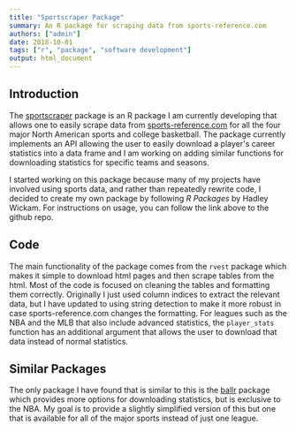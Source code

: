 ```yaml
---
title: "Sportscraper Package"
summary: An R package for scraping data from sports-reference.com
authors: ["admin"]
date: 2018-10-01
tags: ["r", "package", "software development"]
output: html_document
---
```




## Introduction

The [sportscraper](https://github.com/kmacdon/sportscraper) package is an R package I am currently developing that allows one to easily scrape data from [sports-reference.com](https://www.sports-reference.com/) for all the four major North American sports and college basketball. The package currently implements an API allowing the user to easily download a player's career statistics into a data frame and I am working on adding similar functions for downloading statistics for specific teams and seasons.  

I started working on this package because many of my projects have involved using sports data, and rather than repeatedly rewrite code, I decided to create my own package by following *R Packages* by Hadley Wickam. For instructions on usage, you can follow the link above to the github repo.

## Code

The main functionality of the package comes from the `rvest` package which makes it simple to download html pages and then scrape tables from the html. Most of the code is focused on cleaning the tables and formatting them correctly. Originally I just used column indices to extract the relevant data, but I have updated to using string detection to make it more robust in case sports-reference.com changes the formatting. For leagues such as the NBA and the MLB that also include advanced statistics, the `player_stats` function has an additional argument that allows the user to download that data instead of normal statistics.

## Similar Packages

The only package I have found that is similar to this is the [ballr](https://cran.r-project.org/web/packages/ballr/index.html) package which provides more options for downloading statistics, but is exclusive to the NBA. My goal is to provide a slightly simplified version of this but one that is available for all of the major sports instead of just one league.
